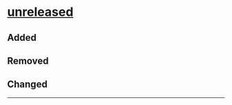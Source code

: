 # [unreleased](https://github.com/AsiSkarp/grotesk-cv/releases/tag/v1.0.0)
## Added

## Removed

## Changed


---
